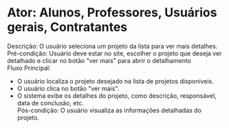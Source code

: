 # Ator: Alunos, Professores, Usuários gerais, Contratantes
Descrição: O usuário seleciona um projeto da lista para ver mais detalhes.<br>
Pré-condição: Usuário deve estar no site, escolher o projeto que deseja ver detalhado e clicar no botão "ver mais" para abrir o detalhamento<br>
Fluxo Principal:
* O usuário localiza o projeto desejado na lista de projetos disponíveis.
* O usuário clica no botão "ver mais".
* O sistema exibe os detalhes do projeto, como descrição, responsável, data de conclusão, etc.<br>
Pós-condição: O usuário visualiza as informações detalhadas do projeto.
